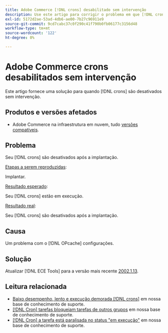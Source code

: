 ```yaml
---
title: Adobe Commerce [!DNL crons] desabilitado sem intervenção
description: Use este artigo para corrigir o problema em que [!DNL crons] são desativados sem intervenção.
exl-id: 5172d2ae-53ad-4db6-ae00-7b27c96911e9
source-git-commit: 9cd7cabc37c0f290c41f790b0fb06177c3156d48
workflow-type: tm+mt
source-wordcount: '122'
ht-degree: 0%

---
```


# Adobe Commerce crons desabilitados sem intervenção

Este artigo fornece uma solução para quando [!DNL crons] são desativados sem intervenção.

## Produtos e versões afetados

* Adobe Commerce na infraestrutura em nuvem, tudo [versões compatíveis](https://www.adobe.com/content/dam/cc/en/legal/terms/enterprise/pdfs/Adobe-Commerce-Software-Lifecycle-Policy.pdf).

## Problema

Seu [!DNL crons] são desativados após a implantação.

<u>Etapas a serem reproduzidas</u>:

Implantar.

<u>Resultado esperado</u>:

Seu [!DNL crons] estão em execução.

<u>Resultado real</u>:

Seu [!DNL crons] são desativados após a implantação.

## Causa

Um problema com o [!DNL OPcache] configurações.

## Solução

Atualizar [!DNL ECE Tools] para a versão mais recente [2002.1.13](https://devdocs.magento.com/cloud/release-notes/ece-release-notes.html#v2002113).

## Leitura relacionada

* [Baixo desempenho, lento e execução demorada [!DNL crons]](https://experienceleague.adobe.com/docs/commerce-knowledge-base/kb/troubleshooting/miscellaneous/slow-performance-slow-and-long-running-crons.html) em nossa base de conhecimento de suporte.
* [[!DNL Cron] tarefas bloqueiam tarefas de outros grupos](https://experienceleague.adobe.com/docs/commerce-knowledge-base/kb/troubleshooting/miscellaneous/cron-tasks-lock-tasks-from-other-groups.html?lang=en) em nossa base de conhecimento de suporte.
* [[!DNL Cron] a tarefa está paralisada no status &quot;em execução&quot;](https://experienceleague.adobe.com/docs/commerce-knowledge-base/kb/troubleshooting/miscellaneous/cron-job-is-stuck-in-running-status.html?lang=en) em nossa base de conhecimento de suporte.
